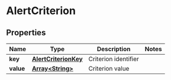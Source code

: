 
# AlertCriterion

## Properties
Name | Type | Description | Notes
------------ | ------------- | ------------- | -------------
**key** | [**AlertCriterionKey**](AlertCriterionKey.md) | Criterion identifier | 
**value** | [**Array&lt;String&gt;**](String.md) | Criterion value | 



